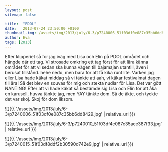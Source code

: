 ```yaml
---
layout: post
sitemap: false

title:  "PDOL"
date:   2013-07-24 23:50:00 +0100
thumbnail-img: /assets/img/2013/july/6-3/p7240006_51f03df0e087c35bb6dd8429.jpg
author: Eva
tags: [2013]
---
```


Efter klipperiet så for jag iväg med Lisa och Elin på PDOL området och hängde där ett tag. Vi strosade omkring ett tag först för att lära känna området för att vi sedan ska kunna vägen till bajamajan utantill, även i berusat tillstånd. hehe nedo, men bara för att få kika runt lite. Varken jag eller Lisa hade käkat middag så vi tänkte att aah, vi käkar festivalmat dagen till ära! Så det blev en souvas för mig och stekta nudlar för Lisa. Det var gött NANTING! Efter att vi hade käkat så bestämde sig Lisa och Elin för att åka en karusell, huvva tänkte jag, men YAY tänkte dom. Så de åkte, och tyckte det var skoj. Skoj för dom liksom.

![]({{ '/assets/img/2013/july/6-3/p7240006_51f03df0e087c35bb6dd8429.jpg'  | relative_url }})

![]({{ '/assets/img/2013/july/6-3/p7240010_51f03df4e087c35aee387f33.jpg'  | relative_url }})

![]({{ '/assets/img/2013/july/6-3/p7240015_51f03df8ddf2b30590d742e9.jpg'  | relative_url }})

